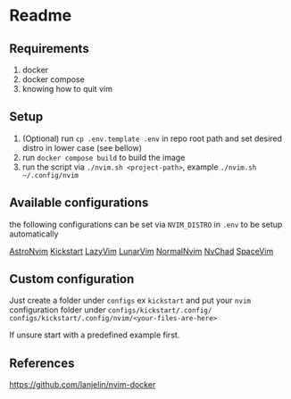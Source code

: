 # Readme

## Requirements

1. docker
2. docker compose
3. knowing how to quit vim

## Setup

1. (Optional) run `cp .env.template .env` in repo root path and set desired distro in lower case (see bellow)
2. run `docker compose build` to build the image
3. run the script via `./nvim.sh <project-path>`, example `./nvim.sh ~/.config/nvim`

## Available configurations

the following configurations can be set via `NVIM_DISTRO` in `.env` to be setup automatically

[AstroNvim](https://docs.astronvim.com/mappings)
[Kickstart](https://github.com/nvim-lua/kickstart.nvim)
[LazyVim](https://www.lazyvim.org)
[LunarVim](https://www.lunarvim.org/)
[NormalNvim](https://normalnvim.github.io/docs/keymaps/)
[NvChad](https://nvchad.com/docs/features#lsp_signature)
[SpaceVim](https://spacevim.org)

## Custom configuration

Just create a folder under `configs` ex `kickstart` and put
your `nvim` configuration folder under `configs/kickstart/.config/`
`configs/kickstart/.config/nvim/<your-files-are-here>`

If unsure start with a predefined example first.

## References

https://github.com/lanjelin/nvim-docker

